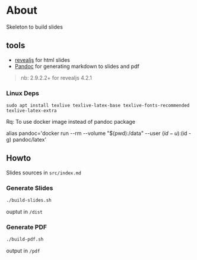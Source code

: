
# About

Skeleton to build slides 


## tools

* [revealjs](https://revealjs.com/) for html slides
* [Pandoc](https://pandoc.org/installing.html#linux) for generating markdown to slides and pdf

> nb: 2.9.2.2+ for revealjs 4.2.1

### Linux Deps

`sudo apt install texlive texlive-latex-base texlive-fonts-recommended texlive-latex-extra`

Rq: To use docker image instead of pandoc package

alias pandoc='docker run --rm --volume "$(pwd):/data" --user $(id -u):$(id -g) pandoc/latex'


## Howto

Slides sources in `src/index.md`


### Generate Slides


```bash
./build-slides.sh
```
ouptut in `/dist`


### Generate PDF

```bash
./build-pdf.sh
```

output in `/pdf`